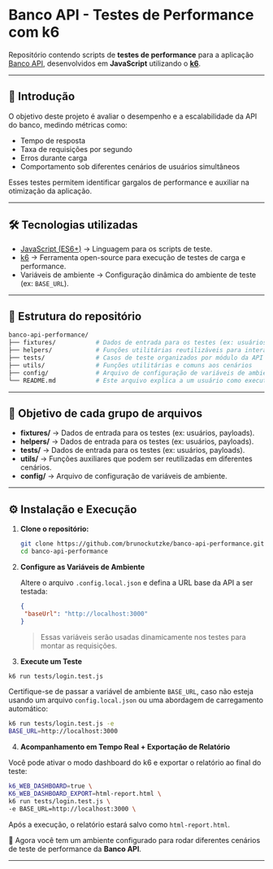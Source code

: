 # Banco API - Testes de Performance com k6

Repositório contendo scripts de **testes de performance** para a aplicação [Banco API](https://github.com/juliodelimas/banco-api), desenvolvidos em **JavaScript** utilizando o **[k6](https://k6.io/)**.

---

## 📖 Introdução

O objetivo deste projeto é avaliar o desempenho e a escalabilidade da API do banco, medindo métricas como:
- Tempo de resposta
- Taxa de requisições por segundo
- Erros durante carga
- Comportamento sob diferentes cenários de usuários simultâneos

Esses testes permitem identificar gargalos de performance e auxiliar na otimização da aplicação.

---

## 🛠️ Tecnologias utilizadas

- [JavaScript (ES6+)](https://developer.mozilla.org/pt-BR/docs/Web/JavaScript) → Linguagem para os scripts de teste.  
- [k6](https://k6.io/) → Ferramenta open-source para execução de testes de carga e performance.  
- Variáveis de ambiente → Configuração dinâmica do ambiente de teste (ex: `BASE_URL`).  

---

## 📂 Estrutura do repositório

```bash
banco-api-performance/
├── fixtures/           # Dados de entrada para os testes (ex: usuários, payloads)
├── helpers/            # Funções utilitárias reutilizáveis para interação com a API
├── tests/              # Casos de teste organizados por módulo da API
├── utils/              # Funções utilitárias e comuns aos cenários
├── config/             # Arquivo de configuração de variáveis de ambiente
└── README.md           # Este arquivo explica a um usuário como executar o projeto
```

---

## 🎯 Objetivo de cada grupo de arquivos

- **fixtures/** → Dados de entrada para os testes (ex: usuários, payloads).
- **helpers/** → Dados de entrada para os testes (ex: usuários, payloads).
- **tests/** → Dados de entrada para os testes (ex: usuários, payloads).  
- **utils/** → Funções auxiliares que podem ser reutilizadas em diferentes cenários.
- **config/** → Arquivo de configuração de variáveis de ambiente.  
---

## ⚙️ Instalação e Execução

1. **Clone o repositório:**
   ```bash
   git clone https://github.com/brunockutzke/banco-api-performance.git
   cd banco-api-performance
   ```

2. **Configure as Variáveis de Ambiente**
   
   Altere o arquivo `.config.local.json` e defina a URL base da API a ser testada:

   ```json
   {
    "baseUrl": "http://localhost:3000"
   }
   ```

   > Essas variáveis serão usadas dinamicamente nos testes para montar as requisições.

3. **Execute um Teste**

```bash
k6 run tests/login.test.js
```

Certifique-se de passar a variável de ambiente `BASE_URL`, caso não esteja usando um arquivo `config.local.json` ou uma abordagem de carregamento automático:

```bash
k6 run tests/login.test.js -e
BASE_URL=http://localhost:3000
```

4. **Acompanhamento em Tempo Real + Exportação de Relatório**

Você pode ativar o modo dashboard do k6 e exportar o relatório ao final do teste:

```bash
k6_WEB_DASHBOARD=true \
K6_WEB_DASHBOARD_EXPORT=html-report.html \
k6 run tests/login.test.js \
-e BASE_URL=http://localhost:3000 \
```

Após a execução, o relatório estará salvo como `html-report.html`.


📌 Agora você tem um ambiente configurado para rodar diferentes cenários de teste de performance da **Banco API**.

---
